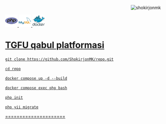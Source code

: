 
<p align="right"> <img src="https://komarev.com/ghpvc/?username=shokirjonmk&label=Profile%20views&color=0e75b6&style=flat" alt="shokirjonmk" /> </p>

<p align="left"><a href="https://www.php.net" target="_blank" rel="noreferrer"> <img src="https://raw.githubusercontent.com/devicons/devicon/master/icons/php/php-original.svg" alt="php" width="40" height="40"/> </a> </a> <a href="https://www.mysql.com/" target="_blank" rel="noreferrer"> <img src="https://raw.githubusercontent.com/devicons/devicon/master/icons/mysql/mysql-original-wordmark.svg" alt="mysql" width="40" height="40"/> </a>  <a href="https://www.docker.com/" target="_blank" rel="noreferrer"> <img src="https://raw.githubusercontent.com/devicons/devicon/master/icons/docker/docker-original-wordmark.svg" alt="docker" width="40" height="40"/> </p>

# TGFU qabul platformasi

```git clone https://github.com/ShokirjonMK/repo.git```

```cd repo```

```docker compose up -d --build```



```docker compose exec php bash```

```php init```

```php yii migrate```


=====================

